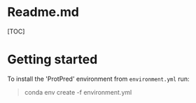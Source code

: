 # Readme.md


[TOC]


Getting started
===========

To install the 'ProtPred' environment from `environment.yml` run:
> conda env create -f environment.yml

